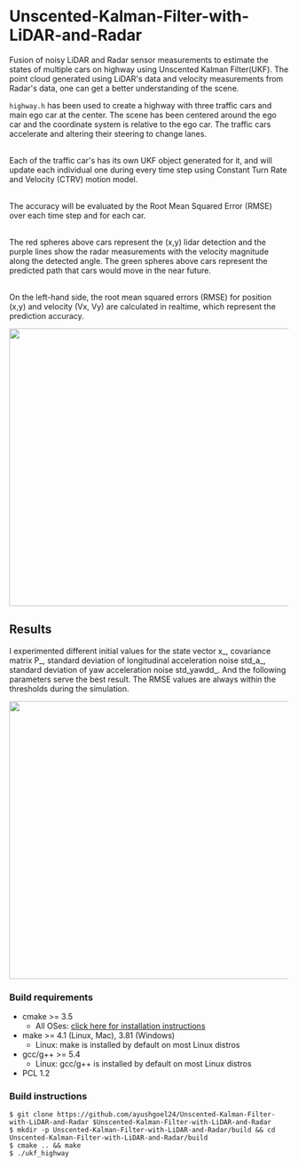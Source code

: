 # Unscented-Kalman-Filter-with-LiDAR-and-Radar

Fusion of noisy LiDAR and Radar sensor measurements to estimate the states of multiple cars on highway using Unscented Kalman Filter(UKF). The point cloud generated using LiDAR's data and velocity measurements from Radar's data, one can get a better understanding of the scene.
<br/>

```highway.h``` has been used to create a highway with three traffic cars and main ego car at the center. The scene has been centered around the ego car and the coordinate system is relative to the ego car. The traffic cars accelerate and altering their steering to change lanes.
<br/><br/>

Each of the traffic car's has its own UKF object generated for it, and will update each individual one during every time step using Constant Turn Rate and Velocity (CTRV) motion model.
<br/><br/>

The accuracy will be evaluated by the Root Mean Squared Error (RMSE) over each time step and for each car.
<br/><br/>

The red spheres above cars represent the (x,y) lidar detection and the purple lines show the radar measurements with the velocity magnitude along the detected angle. The green spheres above cars represent the predicted path that cars would move in the near future.
<br/><br/>

On the left-hand side, the root mean squared errors (RMSE) for position (x,y) and velocity (Vx, Vy) are calculated in realtime, which represent the prediction accuracy.

<img src="media/ukf_result.png" width="800" height="500" />

## Results

I experimented different initial values for the state vector x_, covariance matrix P_, standard deviation of longitudinal acceleration noise std_a_, standard deviation of yaw acceleration noise std_yawdd_. And the following parameters serve the best result. The RMSE values are always within the thresholds during the simulation.

<img src="media/ukf_output.gif" width="800" height="500" />

### Build requirements
- cmake >= 3.5
    * All OSes: [click here for installation instructions](https://cmake.org/install/)
- make >= 4.1 (Linux, Mac), 3.81 (Windows)
    * Linux: make is installed by default on most Linux distros
- gcc/g++ >= 5.4
    * Linux: gcc/g++ is installed by default on most Linux distros
- PCL 1.2

### Build instructions
```
$ git clone https://github.com/ayushgoel24/Unscented-Kalman-Filter-with-LiDAR-and-Radar $Unscented-Kalman-Filter-with-LiDAR-and-Radar
$ mkdir -p Unscented-Kalman-Filter-with-LiDAR-and-Radar/build && cd Unscented-Kalman-Filter-with-LiDAR-and-Radar/build
$ cmake .. && make
$ ./ukf_highway
```